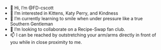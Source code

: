 - 👋 Hi, I’m @FD-cscott
- 👀 I’m interested in Kittens, Katy Perry, and Kindness
- 🌱 I’m currently learning to smile when under pressure like a true Southern Gentleman
- 💞️ I’m looking to collaborate on a Recipe-Swap fan club.
- 📫 I can be reached by outstretching your arm/arms directly in front of you while in close proximity to me. 

<!---
FD-cscott/FD-cscott is a ✨ special ✨ repository because its `README.md` (this file) appears on your GitHub profile.
You can click the Preview link to take a look at your changes.
--->
